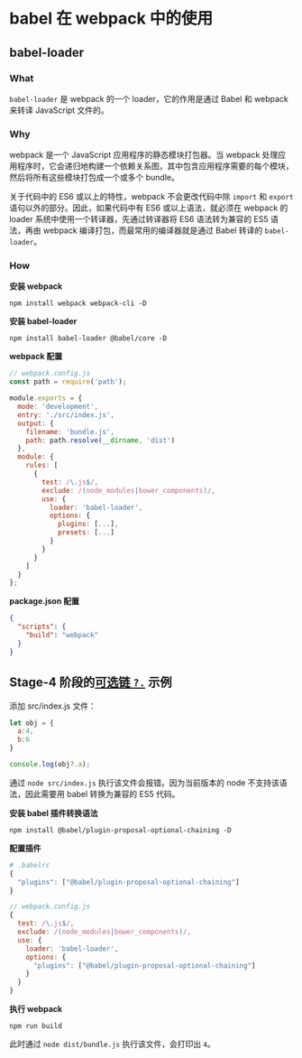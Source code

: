 # babel 在 webpack 中的使用

## babel-loader

### What

`babel-loader` 是 webpack 的一个 loader，它的作用是通过 Babel 和 webpack 来转译 JavaScript 文件的。

### Why

webpack 是一个 JavaScript 应用程序的静态模块打包器。当 webpack 处理应用程序时，它会递归地构建一个依赖关系图，其中包含应用程序需要的每个模块，然后将所有这些模块打包成一个或多个 bundle。

关于代码中的 ES6 或以上的特性，webpack 不会更改代码中除 `import` 和 `export` 语句以外的部分。因此，如果代码中有 ES6 或以上语法，就必须在 webpack 的 loader 系统中使用一个转译器，先通过转译器将 ES6 语法转为兼容的 ES5 语法，再由 webpack 编译打包，而最常用的编译器就是通过 Babel 转译的 `babel-loader`。

### How

**安装 webpack**

```shell
npm install webpack webpack-cli -D
```

**安装 babel-loader**

```shell
npm install babel-loader @babel/core -D
```

**webpack 配置**

```js
// webpack.config.js
const path = require('path');

module.exports = {
  mode: 'development',
  entry: './src/index.js',
  output: {
    filename: 'bundle.js',
    path: path.resolve(__dirname, 'dist')
  },
  module: {
    rules: [
      {
        test: /\.js$/,
        exclude: /(node_modules|bower_components)/,
        use: {
          loader: 'babel-loader',
          options: {
            plugins: [...],
            presets: [...]
          }
        }
      }
    ]
  }
};
```

**package.json 配置**

```json
{
  "scripts": {
    "build": "webpack"
  }
}
```

## Stage-4 阶段的[可选链 `?.`](https://developer.mozilla.org/zh-CN/docs/Web/JavaScript/Reference/Operators/%E5%8F%AF%E9%80%89%E9%93%BE) 示例

添加 src/index.js 文件：

```js
let obj = {
  a:4,
  b:6
}

console.log(obj?.a);
```

通过 `node src/index.js` 执行该文件会报错。因为当前版本的 node 不支持该语法，因此需要用 babel 转换为兼容的 ES5 代码。

**安装 babel 插件转换语法**

```shell
npm install @babel/plugin-proposal-optional-chaining -D
```

**配置插件**

```r
# .babelrc
{
  "plugins": ["@babel/plugin-proposal-optional-chaining"]
}
```

```js
// webpack.config.js
{
  test: /\.js$/,
  exclude: /(node_modules|bower_components)/,
  use: {
    loader: 'babel-loader',
    options: {
      "plugins": ["@babel/plugin-proposal-optional-chaining"]
    }
  }
}
```

**执行 webpack**

```shell
npm run build
```

此时通过 `node dist/bundle.js` 执行该文件，会打印出 `4`。
